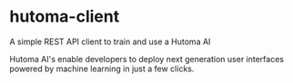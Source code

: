 # hutoma-client
A simple REST API client to train and use a Hutoma AI

Hutoma AI's enable developers to deploy next generation user interfaces powered by machine learning in just a few clicks.

